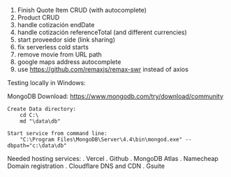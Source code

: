 1. Finish Quote Item CRUD (with autocomplete)
2. Product CRUD
3. handle cotización endDate
4. handle cotización referenceTotal (and different currencies)
5. start proveedor side (link sharing)
6. fix serverless cold starts
7. remove movie from URL path
8. google maps address autocomplete
8. use https://github.com/remaxjs/remax-swr instead of axios


Testing locally in Windows:

MongoDB
    Download: https://www.mongodb.com/try/download/community

    Create Data directory:
        cd C:\
        md "\data\db"

    Start service from command line:
        "C:\Program Files\MongoDB\Server\4.4\bin\mongod.exe" --dbpath="c:\data\db"


Needed hosting services:
. Vercel
. Github
. MongoDB Atlas
. Namecheap Domain registration
. Cloudflare DNS and CDN
. Gsuite